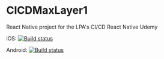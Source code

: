 # CICDMaxLayer1
React Native project for the LPA's CI/CD React Native Udemy

iOS: [![Build status](https://build.appcenter.ms/v0.1/apps/648334ed-02dc-42e7-a2eb-166bc14d2141/branches/dev/badge)](https://appcenter.ms)

Android: [![Build status](https://build.appcenter.ms/v0.1/apps/e1be3f26-f7a6-4d43-a27a-6fc2e1545a4e/branches/dev/badge)](https://appcenter.ms)
